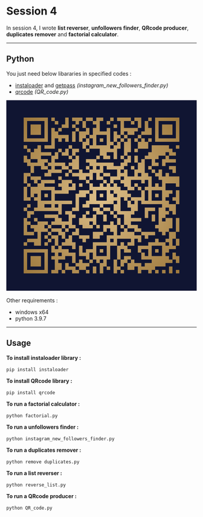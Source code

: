 # Session 4

In session 4, I wrote **list reverser**, **unfollowers finder**, **QRcode producer**, **duplicates remover** and **factorial calculator**.

---

## Python

You just need below libararies in specified codes :

- [instaloader](https://instaloader.github.io/as-module.html) and [getpass](https://docs.python.org/3/library/getpass.html) *(instagram_new_followers_finder.py)*
- [qrcode](https://pypi.org/project/qrcode/) *(QR_code.py)*


![screen shot](outputs\user_qrcode.png) 



 Other requirements  :
 
 - windows x64
 - python 3.9.7

---

## Usage

**To install instaloader library :**

```
pip install instaloader
```
**To install  QRcode library :**

```
pip install qrcode
```
**To run a factorial calculator   :**

```
python factorial.py
```
**To run a unfollowers finder   :**

```
python instagram_new_followers_finder.py
```
**To run a duplicates remover   :**

```
python remove duplicates.py
```
**To run a list reverser   :**

```
python reverse_list.py
```
**To run a QRcode producer   :**

```
python QR_code.py
```

